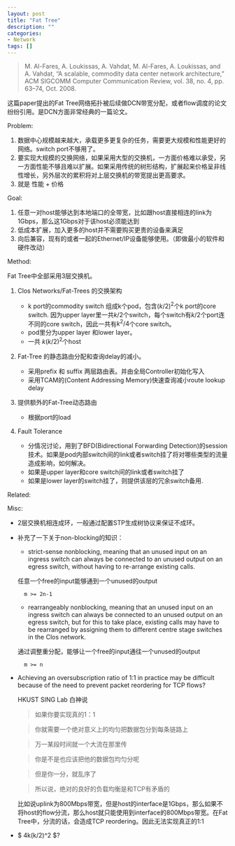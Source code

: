 ```yaml
---
layout: post
title: "Fat Tree"
description: ""
categories: 
- Network
tags: []
---
```


> M. Al-Fares, A. Loukissas, A. Vahdat, M. Al-Fares, A. Loukissas, and A. Vahdat, “A scalable, commodity data center network architecture,” ACM SIGCOMM Computer Communication Review, vol. 38, no. 4, pp. 63–74, Oct. 2008.

这篇paper提出的Fat Tree网络拓扑被后续做DCN带宽分配，或者flow调度的论文纷纷引用。是DCN方面非常经典的一篇论文。

Problem:

1. 数据中心规模越来越大，承载更多更复杂的任务，需要更大规模和性能更好的网络。switch port不够用了。
2. 要实现大规模的交换网络，如果采用大型的交换机，一方面价格难以承受，另一方面性能不够且难以扩展。如果采用传统的树形结构，扩展起来价格呈非线性增长，另外层次的累积将对上层交换机的带宽提出更高要求。
3. 就是 性能 + 价格


Goal:

1. 任意一对host能够达到本地端口的全带宽，比如跟host直接相连的link为1Gbps，那么这1Gbps对于该host必须能达到
2. 低成本扩展，加入更多的host并不需要购买更贵的设备来满足
3. 向后兼容，现有的或者一起的Ethernet/IP设备能够使用。（即做最小的软件和硬件改动）

Method:

Fat Tree中全部采用3层交换机。

1. Clos Networks/Fat-Trees 的交换架构
	
	* k port的commodity switch 组成k个pod，包含$(k/2)^2$个k port的core switch. 因为upper layer里一共$k/2$个switch，每个switch有$k/2$个port连不同的core switch，因此一共有$k^2/4$个core switch。
	* pod里分为upper layer 和lower layer。
	* 一共 $k(k/2)^2$个host

2. Fat-Tree 的静态路由分配和查询delay的减小。
	* 采用prefix 和 suffix 两层路由表。并由全局Controller初始化写入
	* 采用TCAM的(Content Addressing Memory)快速查询减小route lookup delay
	
3. 提供额外的Fat-Tree动态路由
	* 根据port的load
	
4. Fault Tolerance
	* 分情况讨论，用到了BFD(Bidirectional Forwarding Detection)的session技术。如果是pod内部switch间的link或者switch挂了将对哪些类型的流量造成影响，如何解决。
	* 如果是upper layer和core switch间的link或者switch挂了
	* 如果是lower layer的switch挂了，则提供该层的冗余switch备用.

Related:


Misc: 

* 2层交换机相连成环，一般通过配置STP生成树协议来保证不成环。
* 补充了一下关于non-blocking的知识：
	
	* strict-sense nonblocking, meaning that an unused input on an ingress switch can always be connected to an unused output on an egress switch, without having to re-arrange existing calls.  
	
	任意一个free的input能够通到一个unused的output
	
		m >= 2n-1

	* rearrangeably nonblocking, meaning that an unused input on an ingress switch can always be connected to an unused output on an egress switch, but for this to take place, existing calls may have to be rearranged by assigning them to different centre stage switches in the Clos network. 	
	
	通过调整重分配，能够让一个free的input通往一个unused的output

		m >= n
		
* Achieving an oversubscription ratio of 1:1 in practice may be difficult because of the need to prevent packet reordering for TCP flows?

	HKUST SING Lab 白神说

	>如果你要实现真的1：1
	
	>你就需要一个绝对意义上的均匀把数据包分到每条链路上
	
	>万一某段时间就一个大流在那里传
	
	>你是不是也应该把他的数据包均匀分呢
	
	>但是你一分，就乱序了
	
	>所以说，绝对的良好的负载均衡是和TCP有矛盾的
	
	比如说uplink为800Mbps带宽，但是host的interface是1Gbps，那么如果不将host的flow分流，那么host就只能使用到interface的800Mbps带宽。在Fat Tree中，分流的话，会造成TCP reordering。因此无法实现真正的1:1
	

* $ 4k(k/2)^2 $?
